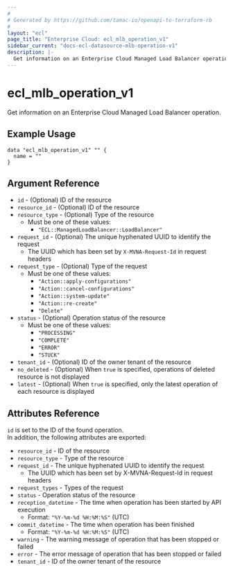 ```yaml
---
#
# Generated by https://github.com/tamac-io/openapi-to-terraform-rb
#
layout: "ecl"
page_title: "Enterprise Cloud: ecl_mlb_operation_v1"
sidebar_current: "docs-ecl-datasource-mlb-operation-v1"
description: |-
  Get information on an Enterprise Cloud Managed Load Balancer operation.
---
```


# ecl\_mlb\_operation\_v1

Get information on an Enterprise Cloud Managed Load Balancer operation.

## Example Usage

```hcl
data "ecl_mlb_operation_v1" "" {
  name = ""
}
```

## Argument Reference

* `id` - (Optional) ID of the resource
* `resource_id` - (Optional) ID of the resource
* `resource_type` - (Optional) Type of the resource
    * Must be one of these values:
        * `"ECL::ManagedLoadBalancer::LoadBalancer"`
* `request_id` - (Optional) The unique hyphenated UUID to identify the request
    * The UUID which has been set by `X-MVNA-Request-Id` in request headers
* `request_type` - (Optional) Type of the request
    * Must be one of these values:
        * `"Action::apply-configurations"`
        * `"Action::cancel-configurations"`
        * `"Action::system-update"`
        * `"Action::re-create"`
        * `"Delete"`
* `status` - (Optional) Operation status of the resource
    * Must be one of these values:
        * `"PROCESSING"`
        * `"COMPLETE"`
        * `"ERROR"`
        * `"STUCK"`
* `tenant_id` - (Optional) ID of the owner tenant of the resource
* `no_deleted` - (Optional) When `true` is specified, operations of deleted resource is not displayed
* `latest` - (Optional) When `true` is specified, only the latest operation of each resource is displayed

## Attributes Reference

`id` is set to the ID of the found operation.<br>
In addition, the following attributes are exported:

* `resource_id` - ID of the resource
* `resource_type` - Type of the resource
* `request_id` - The unique hyphenated UUID to identify the request
    * The UUID which has been set by X-MVNA-Request-Id in request headers
* `request_types` - Types of the request
* `status` - Operation status of the resource
* `reception_datetime` - The time when operation has been started by API execution
    * Format: `"%Y-%m-%d %H:%M:%S"` (UTC)
* `commit_datetime` - The time when operation has been finished
    * Format: `"%Y-%m-%d %H:%M:%S"` (UTC)
* `warning` - The warning message of operation that has been stopped or failed
* `error` - The error message of operation that has been stopped or failed
* `tenant_id` - ID of the owner tenant of the resource
